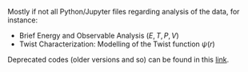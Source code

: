 Mostly if not all Python/Jupyter files regarding analysis of the data, for instance:
- Brief Energy and Observable Analysis ($E, T, P, V$)
- Twist Characterization: Modelling of the Twist function $\psi(r)$

Deprecated codes (older versions and so) can be found in this [link](https://drive.google.com/drive/folders/12z13BZ2xubYvs2t5QqduwrTD87QRZ09W?usp=sharing).

